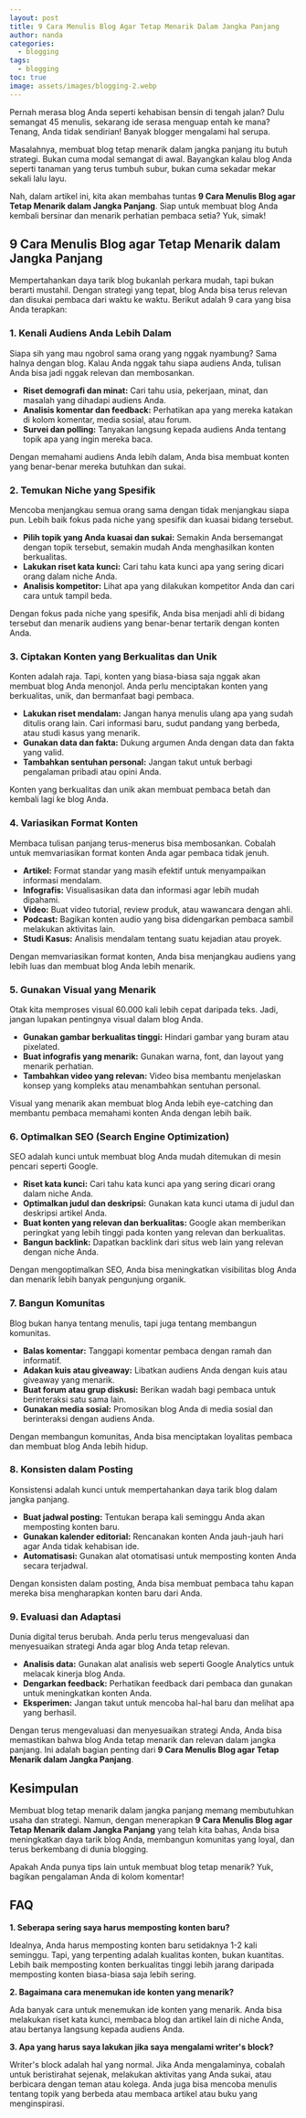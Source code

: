 ```yaml
---
layout: post
title: 9 Cara Menulis Blog Agar Tetap Menarik Dalam Jangka Panjang
author: nanda
categories:
  - blogging
tags:
  - blogging
toc: true
image: assets/images/blogging-2.webp
---
```



Pernah merasa blog Anda seperti kehabisan bensin di tengah jalan? Dulu semangat 45 menulis, sekarang ide serasa menguap entah ke mana? Tenang, Anda tidak sendirian! Banyak blogger mengalami hal serupa.

Masalahnya, membuat blog tetap menarik dalam jangka panjang itu butuh strategi. Bukan cuma modal semangat di awal. Bayangkan kalau blog Anda seperti tanaman yang terus tumbuh subur, bukan cuma sekadar mekar sekali lalu layu.

Nah, dalam artikel ini, kita akan membahas tuntas **9 Cara Menulis Blog agar Tetap Menarik dalam Jangka Panjang**. Siap untuk membuat blog Anda kembali bersinar dan menarik perhatian pembaca setia? Yuk, simak!

## 9 Cara Menulis Blog agar Tetap Menarik dalam Jangka Panjang

Mempertahankan daya tarik blog bukanlah perkara mudah, tapi bukan berarti mustahil. Dengan strategi yang tepat, blog Anda bisa terus relevan dan disukai pembaca dari waktu ke waktu. Berikut adalah 9 cara yang bisa Anda terapkan:

### 1\. Kenali Audiens Anda Lebih Dalam

Siapa sih yang mau ngobrol sama orang yang nggak nyambung? Sama halnya dengan blog. Kalau Anda nggak tahu siapa audiens Anda, tulisan Anda bisa jadi nggak relevan dan membosankan.

- **Riset demografi dan minat:** Cari tahu usia, pekerjaan, minat, dan masalah yang dihadapi audiens Anda.
- **Analisis komentar dan feedback:** Perhatikan apa yang mereka katakan di kolom komentar, media sosial, atau forum.
- **Survei dan polling:** Tanyakan langsung kepada audiens Anda tentang topik apa yang ingin mereka baca.

Dengan memahami audiens Anda lebih dalam, Anda bisa membuat konten yang benar-benar mereka butuhkan dan sukai.

### 2\. Temukan Niche yang Spesifik

Mencoba menjangkau semua orang sama dengan tidak menjangkau siapa pun. Lebih baik fokus pada niche yang spesifik dan kuasai bidang tersebut.

- **Pilih topik yang Anda kuasai dan sukai:** Semakin Anda bersemangat dengan topik tersebut, semakin mudah Anda menghasilkan konten berkualitas.
- **Lakukan riset kata kunci:** Cari tahu kata kunci apa yang sering dicari orang dalam niche Anda.
- **Analisis kompetitor:** Lihat apa yang dilakukan kompetitor Anda dan cari cara untuk tampil beda.

Dengan fokus pada niche yang spesifik, Anda bisa menjadi ahli di bidang tersebut dan menarik audiens yang benar-benar tertarik dengan konten Anda.

### 3\. Ciptakan Konten yang Berkualitas dan Unik

Konten adalah raja. Tapi, konten yang biasa-biasa saja nggak akan membuat blog Anda menonjol. Anda perlu menciptakan konten yang berkualitas, unik, dan bermanfaat bagi pembaca.

- **Lakukan riset mendalam:** Jangan hanya menulis ulang apa yang sudah ditulis orang lain. Cari informasi baru, sudut pandang yang berbeda, atau studi kasus yang menarik.
- **Gunakan data dan fakta:** Dukung argumen Anda dengan data dan fakta yang valid.
- **Tambahkan sentuhan personal:** Jangan takut untuk berbagi pengalaman pribadi atau opini Anda.

Konten yang berkualitas dan unik akan membuat pembaca betah dan kembali lagi ke blog Anda.

### 4\. Variasikan Format Konten

Membaca tulisan panjang terus-menerus bisa membosankan. Cobalah untuk memvariasikan format konten Anda agar pembaca tidak jenuh.

- **Artikel:** Format standar yang masih efektif untuk menyampaikan informasi mendalam.
- **Infografis:** Visualisasikan data dan informasi agar lebih mudah dipahami.
- **Video:** Buat video tutorial, review produk, atau wawancara dengan ahli.
- **Podcast:** Bagikan konten audio yang bisa didengarkan pembaca sambil melakukan aktivitas lain.
- **Studi Kasus:** Analisis mendalam tentang suatu kejadian atau proyek.

Dengan memvariasikan format konten, Anda bisa menjangkau audiens yang lebih luas dan membuat blog Anda lebih menarik.

### 5\. Gunakan Visual yang Menarik

Otak kita memproses visual 60.000 kali lebih cepat daripada teks. Jadi, jangan lupakan pentingnya visual dalam blog Anda.

- **Gunakan gambar berkualitas tinggi:** Hindari gambar yang buram atau pixelated.
- **Buat infografis yang menarik:** Gunakan warna, font, dan layout yang menarik perhatian.
- **Tambahkan video yang relevan:** Video bisa membantu menjelaskan konsep yang kompleks atau menambahkan sentuhan personal.

Visual yang menarik akan membuat blog Anda lebih eye-catching dan membantu pembaca memahami konten Anda dengan lebih baik.

### 6\. Optimalkan SEO (Search Engine Optimization)

SEO adalah kunci untuk membuat blog Anda mudah ditemukan di mesin pencari seperti Google.

- **Riset kata kunci:** Cari tahu kata kunci apa yang sering dicari orang dalam niche Anda.
- **Optimalkan judul dan deskripsi:** Gunakan kata kunci utama di judul dan deskripsi artikel Anda.
- **Buat konten yang relevan dan berkualitas:** Google akan memberikan peringkat yang lebih tinggi pada konten yang relevan dan berkualitas.
- **Bangun backlink:** Dapatkan backlink dari situs web lain yang relevan dengan niche Anda.

Dengan mengoptimalkan SEO, Anda bisa meningkatkan visibilitas blog Anda dan menarik lebih banyak pengunjung organik.

### 7\. Bangun Komunitas

Blog bukan hanya tentang menulis, tapi juga tentang membangun komunitas.

- **Balas komentar:** Tanggapi komentar pembaca dengan ramah dan informatif.
- **Adakan kuis atau giveaway:** Libatkan audiens Anda dengan kuis atau giveaway yang menarik.
- **Buat forum atau grup diskusi:** Berikan wadah bagi pembaca untuk berinteraksi satu sama lain.
- **Gunakan media sosial:** Promosikan blog Anda di media sosial dan berinteraksi dengan audiens Anda.

Dengan membangun komunitas, Anda bisa menciptakan loyalitas pembaca dan membuat blog Anda lebih hidup.

### 8\. Konsisten dalam Posting

Konsistensi adalah kunci untuk mempertahankan daya tarik blog dalam jangka panjang.

- **Buat jadwal posting:** Tentukan berapa kali seminggu Anda akan memposting konten baru.
- **Gunakan kalender editorial:** Rencanakan konten Anda jauh-jauh hari agar Anda tidak kehabisan ide.
- **Automatisasi:** Gunakan alat otomatisasi untuk memposting konten Anda secara terjadwal.

Dengan konsisten dalam posting, Anda bisa membuat pembaca tahu kapan mereka bisa mengharapkan konten baru dari Anda.

### 9\. Evaluasi dan Adaptasi

Dunia digital terus berubah. Anda perlu terus mengevaluasi dan menyesuaikan strategi Anda agar blog Anda tetap relevan.

- **Analisis data:** Gunakan alat analisis web seperti Google Analytics untuk melacak kinerja blog Anda.
- **Dengarkan feedback:** Perhatikan feedback dari pembaca dan gunakan untuk meningkatkan konten Anda.
- **Eksperimen:** Jangan takut untuk mencoba hal-hal baru dan melihat apa yang berhasil.

Dengan terus mengevaluasi dan menyesuaikan strategi Anda, Anda bisa memastikan bahwa blog Anda tetap menarik dan relevan dalam jangka panjang. Ini adalah bagian penting dari **9 Cara Menulis Blog agar Tetap Menarik dalam Jangka Panjang**.

## Kesimpulan

Membuat blog tetap menarik dalam jangka panjang memang membutuhkan usaha dan strategi. Namun, dengan menerapkan **9 Cara Menulis Blog agar Tetap Menarik dalam Jangka Panjang** yang telah kita bahas, Anda bisa meningkatkan daya tarik blog Anda, membangun komunitas yang loyal, dan terus berkembang di dunia blogging.

Apakah Anda punya tips lain untuk membuat blog tetap menarik? Yuk, bagikan pengalaman Anda di kolom komentar!

## FAQ

**1\. Seberapa sering saya harus memposting konten baru?**

Idealnya, Anda harus memposting konten baru setidaknya 1-2 kali seminggu. Tapi, yang terpenting adalah kualitas konten, bukan kuantitas. Lebih baik memposting konten berkualitas tinggi lebih jarang daripada memposting konten biasa-biasa saja lebih sering.

**2\. Bagaimana cara menemukan ide konten yang menarik?**

Ada banyak cara untuk menemukan ide konten yang menarik. Anda bisa melakukan riset kata kunci, membaca blog dan artikel lain di niche Anda, atau bertanya langsung kepada audiens Anda.

**3\. Apa yang harus saya lakukan jika saya mengalami writer's block?**

Writer's block adalah hal yang normal. Jika Anda mengalaminya, cobalah untuk beristirahat sejenak, melakukan aktivitas yang Anda sukai, atau berbicara dengan teman atau kolega. Anda juga bisa mencoba menulis tentang topik yang berbeda atau membaca artikel atau buku yang menginspirasi.
